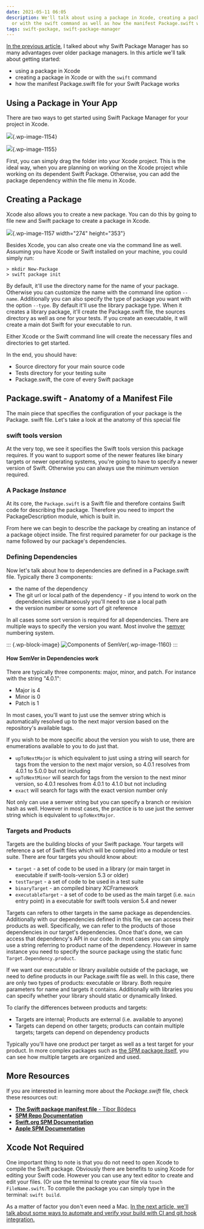 ```yaml
---
date: 2021-05-11 06:05
description: We'll talk about using a package in Xcode, creating a package in Xcode
  or with the swift command as well as how the manifest Package.swift works.
tags: swift-package, swift-package-manager
---
```

[In the previous
article](https://learningswift.brightdigit.com/swift-dependency-management-spm/),
I talked about why Swift Package Manager has so many advantages over
older package managers. In this article we\'ll talk about getting
started:

-   using a package in Xcode
-   creating a package in Xcode or with the `swift` command
-   how the manifest Package.swift file for your Swift Package works

## Using a Package in Your App

There are two ways to get started using Swift Package Manager for your
project in Xcode.

![](https://learningswift.brightdigit.com/wp-content/uploads/sites/2/2021/05/Untitled-17069-1-825x1024.gif){.wp-image-1154}

![](https://learningswift.brightdigit.com/wp-content/uploads/sites/2/2021/05/Screen-Shot-2020-10-19-17067-1006x1024.png){.wp-image-1155}

First, you can simply drag the folder into your Xcode project. This is
the ideal way, when you are planning on working on the Xcode project
while working on its dependent Swift Package. Otherwise, you can add the
package dependency within the file menu in Xcode.

## Creating a Package

Xcode also allows you to create a new package. You can do this by going
to file new and Swift package to create a package in Xcode.

![](https://learningswift.brightdigit.com/wp-content/uploads/sites/2/2021/05/Screen-Shot-2020-11-02-at-5.23.03-PM-14359.png){.wp-image-1157
width="274" height="353"}

Besides Xcode, you can also create one via the command line as well.
Assuming you have Xcode or Swift installed on your machine, you could
simply run:

``` {.wp-block-code}
> mkdir New-Package
> swift package init
```

By default, it\'ll use the directory name for the name of your package.
Otherwise you can customize the name with the command line option
`--name`. Additionally you can also specify the type of package you want
with the option `--type`. By default it\'ll use the library package
type. When it creates a library package, it\'ll create the Package.swift
file, the sources directory as well as one for your tests. If you create
an executable, it will create a main dot Swift for your executable to
run.

Either Xcode or the Swift command line will create the necessary files
and directories to get started.

In the end, you should have:

-   Source directory for your main source code
-   Tests directory for your testing suite
-   Package.swift, the core of every Swift package

## Package.swift - Anatomy of a Manifest File

The main piece that specifies the configuration of your package is the
Package. swift file. Let\'s take a look at the anatomy of this special
file

### swift tools version

At the very top, we see it specifies the Swift tools version this
package requires. If you want to support some of the newer features like
binary targets or newer operating systems, you\'re going to have to
specify a newer version of Swift. Otherwise you can always use the
minimum version required.

### A Package *Instance*

At its core, the `Package.swift` is a Swift file and therefore contains
Swift code for describing the package. Therefore you need to import the
PackageDescription module, which is built in.

From here we can begin to describe the package by creating an instance
of a package object inside. The first required parameter for our package
is the name followed by our package's dependencies.

### Defining Dependencies

Now let\'s talk about how to dependencies are defined in a Package.swift
file. Typically there 3 components:

-   the name of the dependency
-   The git url or local path of the dependency - if you intend to work
    on the dependencies simultaneously you'll need to use a local path
-   the version number or some sort of git reference

In all cases some sort version is required for all dependencies. There
are multiple ways to specify the version you want. Most involve the
[semver](https://semver.org) numbering system.

::: {.wp-block-image}
![Components of
SemVer](https://learningswift.brightdigit.com/wp-content/uploads/sites/2/2021/05/Untitled-2-1024x512.png){.wp-image-1160}
:::

#### How SemVer in Dependencies work

There are typically three components: major, minor, and patch. For
instance with the string "4.0.1":

-   Major is 4
-   Minor is 0
-   Patch is 1

In most cases, you'll want to just use the semver string which is
automatically resolved up to the next major version based on the
repository's available tags.

If you wish to be more specific about the version you wish to use, there
are enumerations available to you to do just that.

-   `upToNextMajor` is which equivalent to just using a string will
    search for tags from the version to the next major version, so 4.0.1
    resolves from 4.0.1 to 5.0.0 but not including
-   `upToNextMinor` will search for tags from the version to the next
    minor version, so 4.0.1 resolves from 4.0.1 to 4.1.0 but not
    including
-   `exact` will search for tags with the exact version number only

Not only can use a semver string but you can specify a branch or
revision hash as well. However in most cases, the practice is to use
just the semver string which is equivalent to `upToNextMajor`.

### Targets and Products

Targets are the building blocks of your Swift package. Your targets will
reference a set of Swift files which will be compiled into a module or
test suite. There are four targets you should know about:

-   `target` - a set of code to be used in a library (or main target in
    executable if swift-tools-version 5.3 or older)
-   `testTarget` - a set of code to be used in a test suite
-   `binaryTarget` - an compiled binary XCFramework
-   `executableTarget` - a set of code to be used as the main target
    (i.e. `main` entry point) in a executable for swift tools version
    5.4 and newer

Targets can refers to other targets in the same package as dependencies.
Additionally with our dependencies defined in this file, we can access
their products as well. Specifically, we can refer to the products of
those dependencies in our target's dependencies. Once that's done, we
can access that dependency's API in our code. In most cases you can
simply use a string referring to product name of the dependency. However
in same instance you need to specify the source package using the static
func `Target.Dependency.product`.

If we want our executable or library available outside of the package,
we need to define products in our Package.swift file as well. In this
case, there are only two types of products: executable or library. Both
require parameters for name and targets it contains. Additionally with
libraries you can specify whether your library should static or
dynamically linked.

To clarify the differences between products and targets:

-   Targets are internal; Products are external (i.e. available to
    anyone)
-   Targets can depend on other targets; products can contain multiple
    targets; targets can depend on dependency products

Typically you'll have one product per target as well as a test target
for your product. In more complex packages such as [the SPM package
itself](https://github.com/apple/swift-package-manager/blob/main/Package.swift),
you can see how multiple targets are organized and used.

## More Resources

If you are interested in learning more about the *Package.swift* file,
check these resources out:

-   [**The Swift package manifest file** - Tibor
    Bödecs](https://theswiftdev.com/the-swift-package-manifest-file/)
-   [**SPM Repo
    Documentation**](https://github.com/apple/swift-package-manager/tree/main/Documentation)
-   [**Swift.org SPM
    Documentation**](https://swift.org/package-manager/)
-   [**Apple SPM
    Documentation**](https://developer.apple.com/documentation/swift_packages)

## Xcode Not Required

One important thing to note is that you do not need to open Xcode to
compile the Swift package. Obviously there are benefits to using Xcode
for editing your Swift code. However you can use any text editor to
create and edit your files. (Or use the terminal to create your file via
`touch FileName.swift`. To compile the package you can simply type in
the terminal: `swift build`.

As a matter of factor you don\'t even need a Mac. [In the next article,
we\'ll talk about some ways to automate and verify your build with CI
and git hook
integration.](https://learningswift.brightdigit.com/swift-package-continuous-integration-guide/)